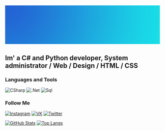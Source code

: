[![Header](https://github.com/1TheNikita/1thenikita/blob/master/assets/header.png)](https://instagram.com/nlk801)

## Im' a C# and Python developer, System administrator / Web / Design / HTML / CSS

### Languages and Tools
![CSharp](https://img.shields.io/badge/С%23-1766AB?style=for-the-badge&logo=c)
![.Net](https://img.shields.io/badge/-Framework-1766AB?style=for-the-badge&logo=.net&logoColor=E5D3FF)
![Sql](https://img.shields.io/badge/-Sql-1766AB?style=for-the-badge&logo=mysql&logoColor=00648B)

### Follow Me
[![Instagram](https://img.shields.io/badge/-Instagram-1766AB?style=for-the-badge&logo=instagram&logoColor=B4068E)](https://www.instagram.com/nlk81)
[![VK](https://img.shields.io/badge/-VK-1766AB?style=for-the-badge&logo=Vk&logoColor=4F7DB3)](https://vk.com/nlk81)
[![Twitter](https://img.shields.io/badge/-Twitter-1766AB?style=for-the-badge&logo=Twitter&logoColor=1C9DEB)](https://twitter.com/nlk81)

[![GitHub Stats](https://github-readme-stats.vercel.app/api?username=1thenikita&count_private=true&show_icons=true&bg_color=1766AB&title_color=E54E5D&icon_color=E54E5D)](https://github.com/anuraghazra/github-readme-stats)
[![Top Langs](https://github-readme-stats.vercel.app/api/top-langs/?username=1thenikita&layout=compact&count_private=true&show_icons=true&bg_color=1766AB&title_color=E54E5D&icon_color=E54E5D)](https://github.com/anuraghazra/github-readme-stats)
